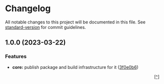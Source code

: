 # Changelog

All notable changes to this project will be documented in this file. See [standard-version](https://github.com/conventional-changelog/standard-version) for commit guidelines.

## 1.0.0 (2023-03-22)


### Features

* **core:** publish package and build infrastructure for it ([3f0e0b6](https://github.com/mokkapps/changelog-generator-demo/commits/3f0e0b6a1dbb1cab7ec92d386cf60bc877b22a8b))

<p align="right"><a href="#readme-top" title="Back to the top of MD file">[^]</a></p>
